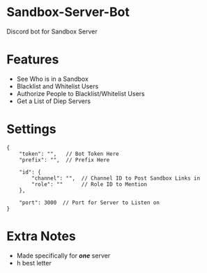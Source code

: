 # Sandbox-Server-Bot
Discord bot for Sandbox Server
# Features
* See Who is in a Sandbox
* Blacklist and Whitelist Users
* Authorize People to Blacklist/Whitelist Users
* Get a List of Diep Servers
# Settings
```jsonc
{
    "token": "",   // Bot Token Here
    "prefix": "",  // Prefix Here

    "id": {
        "channel": "",  // Channel ID to Post Sandbox Links in
        "role": ""      // Role ID to Mention
    },

    "port": 3000  // Port for Server to Listen on
}
```
# Extra Notes
* Made specifically for ***one*** server
* h best letter
